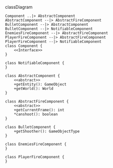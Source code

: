 classDiagram

    Component ..|> AbstractComponent
    AbstractComponent --|> AbstractFireComponent
    BulletComponent --|> AbstractComponent
    BulletComponent --|> NotifiableComponent
    EnemiesFireComponent --|> AbstractFireComponent
    PlayerFireComponent --|> AbstractFireComponent
    PlayerFireComponent --|> NotifiableComponent
    class Component {
        <<Interface>>
    }
    
    class NotifiableComponent {
    }

    class AbstractComponent {
        <<abstract>>
        +getEntity(): GameObject
        +getWorld(): World
    }

    class AbstractFireComponent {
        <<abstract>>
        +getCurrentFrame(): int
        *canshoot(): boolean
    }

    class BulletComponent {
        +getShoother(): GameObjectType
    }

    class EnemiesFireComponent {
    }

    class PlayerFireComponent {
    }